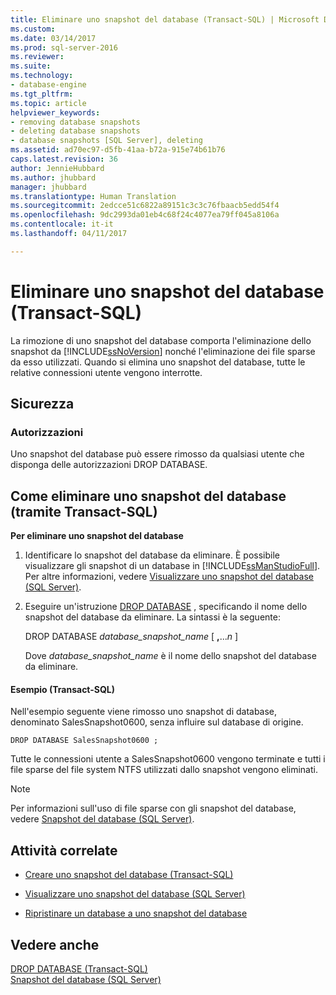 ```yaml
---
title: Eliminare uno snapshot del database (Transact-SQL) | Microsoft Docs
ms.custom: 
ms.date: 03/14/2017
ms.prod: sql-server-2016
ms.reviewer: 
ms.suite: 
ms.technology:
- database-engine
ms.tgt_pltfrm: 
ms.topic: article
helpviewer_keywords:
- removing database snapshots
- deleting database snapshots
- database snapshots [SQL Server], deleting
ms.assetid: ad70ec97-d5fb-41aa-b72a-915e74b61b76
caps.latest.revision: 36
author: JennieHubbard
ms.author: jhubbard
manager: jhubbard
ms.translationtype: Human Translation
ms.sourcegitcommit: 2edcce51c6822a89151c3c3c76fbaacb5edd54f4
ms.openlocfilehash: 9dc2993da01eb4c68f24c4077ea79ff045a8106a
ms.contentlocale: it-it
ms.lasthandoff: 04/11/2017

---
```

# <a name="drop-a-database-snapshot-transact-sql"></a>Eliminare uno snapshot del database (Transact-SQL)
  La rimozione di uno snapshot del database comporta l'eliminazione dello snapshot da [!INCLUDE[ssNoVersion](../../includes/ssnoversion-md.md)] nonché l'eliminazione dei file sparse da esso utilizzati. Quando si elimina uno snapshot del database, tutte le relative connessioni utente vengono interrotte.  
  
## <a name="security"></a>Sicurezza  
  
###  <a name="Permissions"></a> Autorizzazioni  
 Uno snapshot del database può essere rimosso da qualsiasi utente che disponga delle autorizzazioni DROP DATABASE.  
  
##  <a name="TsqlProcedure"></a> Come eliminare uno snapshot del database (tramite Transact-SQL)  
 **Per eliminare uno snapshot del database**  
  
1.  Identificare lo snapshot del database da eliminare. È possibile visualizzare gli snapshot di un database in [!INCLUDE[ssManStudioFull](../../includes/ssmanstudiofull-md.md)]. Per altre informazioni, vedere [Visualizzare uno snapshot del database &#40;SQL Server&#41;](../../relational-databases/databases/view-a-database-snapshot-sql-server.md).  
  
2.  Eseguire un'istruzione [DROP DATABASE](../../t-sql/statements/drop-database-transact-sql.md) , specificando il nome dello snapshot del database da eliminare. La sintassi è la seguente:  
  
     DROP DATABASE *database_snapshot_name* [ **,**...*n* ]  
  
     Dove *database_snapshot_name* è il nome dello snapshot del database da eliminare.  
  
####  <a name="TsqlExample"></a> Esempio (Transact-SQL)  
 Nell'esempio seguente viene rimosso uno snapshot di database, denominato SalesSnapshot0600, senza influire sul database di origine.  
  
```  
DROP DATABASE SalesSnapshot0600 ;  
```  
  
 Tutte le connessioni utente a SalesSnapshot0600 vengono terminate e tutti i file sparse del file system NTFS utilizzati dallo snapshot vengono eliminati.  
  
> [!NOTE]  
>  Per informazioni sull'uso di file sparse con gli snapshot del database, vedere [Snapshot del database &#40;SQL Server&#41;](../../relational-databases/databases/database-snapshots-sql-server.md).  
  
##  <a name="RelatedTasks"></a> Attività correlate  
  
-   [Creare uno snapshot del database &#40;Transact-SQL&#41;](../../relational-databases/databases/create-a-database-snapshot-transact-sql.md)  
  
-   [Visualizzare uno snapshot del database &#40;SQL Server&#41;](../../relational-databases/databases/view-a-database-snapshot-sql-server.md)  
  
-   [Ripristinare un database a uno snapshot del database](../../relational-databases/databases/revert-a-database-to-a-database-snapshot.md)  
  
  
## <a name="see-also"></a>Vedere anche  
 [DROP DATABASE &#40;Transact-SQL&#41;](../../t-sql/statements/drop-database-transact-sql.md)   
 [Snapshot del database &#40;SQL Server&#41;](../../relational-databases/databases/database-snapshots-sql-server.md)  
  
  
